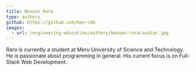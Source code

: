 ```yaml
---
title: Benson Raro
type: authors
github: https://github.com/ben-cdm
images:
  - url: /engineering-education/authors/benson-raro/avatar.jpg
---
```


Raro is currently a student at Meru University of Science and Technology. He is passionate about programming in general.
His current focus is on Full-Stack Web Development.
